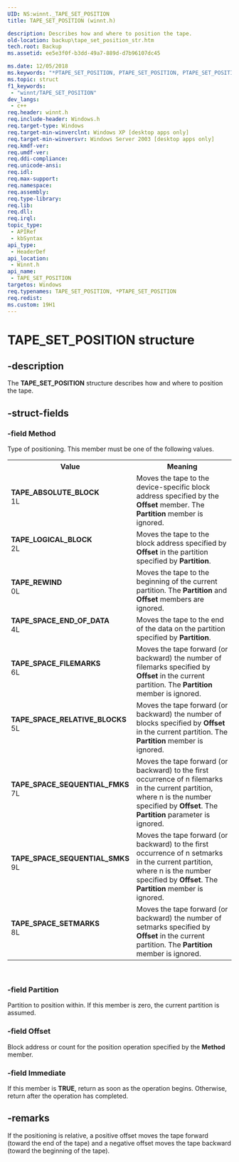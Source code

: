 ```yaml
---
UID: NS:winnt._TAPE_SET_POSITION
title: TAPE_SET_POSITION (winnt.h)

description: Describes how and where to position the tape.
old-location: backup\tape_set_position_str.htm
tech.root: Backup
ms.assetid: ee5e3f0f-b3dd-49a7-889d-d7b96107dc45

ms.date: 12/05/2018
ms.keywords: "*PTAPE_SET_POSITION, PTAPE_SET_POSITION, PTAPE_SET_POSITION structure pointer [Backup], TAPE_ABSOLUTE_BLOCK, TAPE_LOGICAL_BLOCK, TAPE_REWIND, TAPE_SET_POSITION, TAPE_SET_POSITION structure [Backup], TAPE_SPACE_END_OF_DATA, TAPE_SPACE_FILEMARKS, TAPE_SPACE_RELATIVE_BLOCKS, TAPE_SPACE_SEQUENTIAL_FMKS, TAPE_SPACE_SEQUENTIAL_SMKS, TAPE_SPACE_SETMARKS, _TAPE_SET_POSITION, _win32_tape_set_position_str, backup.tape_set_position_str, winnt/PTAPE_SET_POSITION, winnt/TAPE_SET_POSITION"
ms.topic: struct
f1_keywords: 
 - "winnt/TAPE_SET_POSITION"
dev_langs:
 - c++
req.header: winnt.h
req.include-header: Windows.h
req.target-type: Windows
req.target-min-winverclnt: Windows XP [desktop apps only]
req.target-min-winversvr: Windows Server 2003 [desktop apps only]
req.kmdf-ver: 
req.umdf-ver: 
req.ddi-compliance: 
req.unicode-ansi: 
req.idl: 
req.max-support: 
req.namespace: 
req.assembly: 
req.type-library: 
req.lib: 
req.dll: 
req.irql: 
topic_type:
 - APIRef
 - kbSyntax
api_type:
 - HeaderDef
api_location:
 - Winnt.h
api_name:
 - TAPE_SET_POSITION
targetos: Windows
req.typenames: TAPE_SET_POSITION, *PTAPE_SET_POSITION
req.redist: 
ms.custom: 19H1
---
```


# TAPE_SET_POSITION structure


## -description


The 
<b>TAPE_SET_POSITION</b> structure describes how and where to position the tape.


## -struct-fields




### -field Method

Type of positioning. This member must be one of the following values. 



<table>
<tr>
<th>Value</th>
<th>Meaning</th>
</tr>
<tr>
<td width="40%"><a id="TAPE_ABSOLUTE_BLOCK"></a><a id="tape_absolute_block"></a><dl>
<dt><b>TAPE_ABSOLUTE_BLOCK</b></dt>
<dt>1L</dt>
</dl>
</td>
<td width="60%">
Moves the tape to the device-specific block address specified by the <b>Offset</b> member. The <b>Partition</b> member is ignored.

</td>
</tr>
<tr>
<td width="40%"><a id="TAPE_LOGICAL_BLOCK"></a><a id="tape_logical_block"></a><dl>
<dt><b>TAPE_LOGICAL_BLOCK</b></dt>
<dt>2L</dt>
</dl>
</td>
<td width="60%">
Moves the tape to the block address specified by <b>Offset</b> in the partition specified by <b>Partition</b>.

</td>
</tr>
<tr>
<td width="40%"><a id="TAPE_REWIND"></a><a id="tape_rewind"></a><dl>
<dt><b>TAPE_REWIND</b></dt>
<dt>0L</dt>
</dl>
</td>
<td width="60%">
Moves the tape to the beginning of the current partition. The <b>Partition</b> and <b>Offset</b> members are ignored.

</td>
</tr>
<tr>
<td width="40%"><a id="TAPE_SPACE_END_OF_DATA"></a><a id="tape_space_end_of_data"></a><dl>
<dt><b>TAPE_SPACE_END_OF_DATA</b></dt>
<dt>4L</dt>
</dl>
</td>
<td width="60%">
Moves the tape to the end of the data on the partition specified by <b>Partition</b>.

</td>
</tr>
<tr>
<td width="40%"><a id="TAPE_SPACE_FILEMARKS"></a><a id="tape_space_filemarks"></a><dl>
<dt><b>TAPE_SPACE_FILEMARKS</b></dt>
<dt>6L</dt>
</dl>
</td>
<td width="60%">
Moves the tape forward (or backward) the number of filemarks specified by <b>Offset</b> in the current partition. The <b>Partition</b> member is ignored.

</td>
</tr>
<tr>
<td width="40%"><a id="TAPE_SPACE_RELATIVE_BLOCKS"></a><a id="tape_space_relative_blocks"></a><dl>
<dt><b>TAPE_SPACE_RELATIVE_BLOCKS</b></dt>
<dt>5L</dt>
</dl>
</td>
<td width="60%">
Moves the tape forward (or backward) the number of blocks specified by <b>Offset</b> in the current partition. The <b>Partition</b> member is ignored.

</td>
</tr>
<tr>
<td width="40%"><a id="TAPE_SPACE_SEQUENTIAL_FMKS"></a><a id="tape_space_sequential_fmks"></a><dl>
<dt><b>TAPE_SPACE_SEQUENTIAL_FMKS</b></dt>
<dt>7L</dt>
</dl>
</td>
<td width="60%">
Moves the tape forward (or backward) to the first occurrence of n filemarks in the current partition, where n is the number specified by <b>Offset</b>. The <b>Partition</b> parameter is ignored.

</td>
</tr>
<tr>
<td width="40%"><a id="TAPE_SPACE_SEQUENTIAL_SMKS"></a><a id="tape_space_sequential_smks"></a><dl>
<dt><b>TAPE_SPACE_SEQUENTIAL_SMKS</b></dt>
<dt>9L</dt>
</dl>
</td>
<td width="60%">
Moves the tape forward (or backward) to the first occurrence of n setmarks in the current partition, where n is the number specified by <b>Offset</b>. The <b>Partition</b> member is ignored.

</td>
</tr>
<tr>
<td width="40%"><a id="TAPE_SPACE_SETMARKS"></a><a id="tape_space_setmarks"></a><dl>
<dt><b>TAPE_SPACE_SETMARKS</b></dt>
<dt>8L</dt>
</dl>
</td>
<td width="60%">
Moves the tape forward (or backward) the number of setmarks specified by <b>Offset</b> in the current partition. The <b>Partition</b> member is ignored.

</td>
</tr>
</table>
 


### -field Partition

Partition to position within. If this member is zero, the current partition is assumed.


### -field Offset

Block address or count for the position operation specified by the <b>Method</b> member.


### -field Immediate

If this member is <b>TRUE</b>, return as soon as the operation begins. Otherwise, return after the operation has completed.


## -remarks



If the positioning is relative, a positive offset moves the tape forward (toward the end of the tape) and a negative offset moves the tape backward (toward the beginning of the tape).



